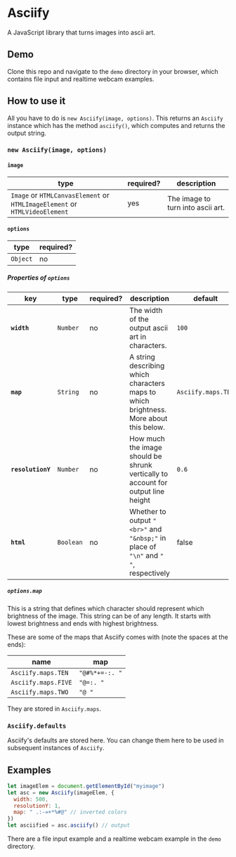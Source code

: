 # Asciify

A JavaScript library that turns images into ascii art.

## Demo

Clone this repo and navigate to the `demo` directory in your browser, which contains file input and realtime webcam examples.

## How to use it

All you have to do is `new Asciify(image, options)`. This returns an `Asciify` instance which has the method `asciify()`, which computes and returns the output string.

### `new Asciify(image, options)`

#### `image`

| type | required? | description |
|------|-----------|-------------|
| `Image` or `HTMLCanvasElement` or `HTMLImageElement` or `HTMLVideoElement` | yes | The image to turn into ascii art. |

#### `options`

| type | required? |
|------|-----------|
| `Object` | no |

##### Properties of `options`

| key | type | required? | description | default |
|-----|------|-----------|-------------|---------|
| **`width`** | `Number` | no | The width of the output ascii art in characters. | `100` |
| **`map`** | `String` | no | A string describing which characters maps to which brightness. More about this below. | `Asciify.maps.TEN` |
| **`resolutionY`** | `Number` | no | How much the image should be shrunk vertically to account for output line height | `0.6` |
| **`html`** | `Boolean` | no | Whether to output `"<br>"` and `"&nbsp;"` in place of `"\n"` and `" "`, respectively | false |

##### `options.map`

This is a string that defines which character should represent which brightness of the image. This string can be of any length. It starts with lowest brightness and ends with highest brightness.

These are some of the maps that Asciify comes with (note the spaces at the ends):

| name | map |
|------|-----|
| `Asciify.maps.TEN` | `"@#%*+=-:. "` |
| `Asciify.maps.FIVE` | `"@=:. "` |
| `Asciify.maps.TWO` | `"@ "` |

They are stored in `Asciify.maps`.

### `Asciify.defaults`

Asciify's defaults are stored here. You can change them here to be used in subsequent instances of `Asciify`.

## Examples

```javascript
let imageElem = document.getElementById("myimage")
let asc = new Asciify(imageElem, {
  width: 500,
  resolutionY: 1,
  map: " .:-=+*%#@" // inverted colors
})
let asciified = asc.asciify() // output
```

There are a file input example and a realtime webcam example in the `demo` directory.
